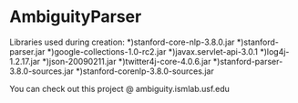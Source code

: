 # AmbiguityParser

Libraries used during creation:
*)stanford-core-nlp-3.8.0.jar
*)stanford-parser.jar
*)google-collections-1.0-rc2.jar
*)javax.servlet-api-3.0.1
*)log4j-1.2.17.jar
*)json-20090211.jar
*)twitter4j-core-4.0.6.jar
*)stanford-parser-3.8.0-sources.jar
*)stanford-corenlp-3.8.0-sources.jar

You can check out this project @ ambiguity.ismlab.usf.edu
